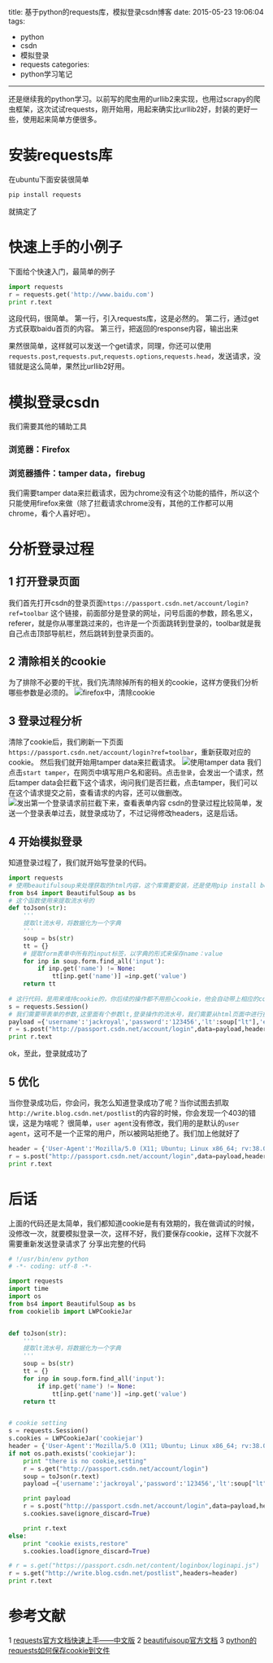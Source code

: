 title: 基于python的requests库，模拟登录csdn博客
date: 2015-05-23 19:06:04
tags:
- python
- csdn
- 模拟登录
- requests
categories:
- python学习笔记
---
还是继续我的python学习。以前写的爬虫用的urllib2来实现，也用过scrapy的爬虫框架，这次试试requests，刚开始用，用起来确实比urllib2好，封装的更好一些，使用起来简单方便很多。
<!-- more -->
# 安装requests库
在ubuntu下面安装很简单
```bash
pip install requests
```
就搞定了

# 快速上手的小例子
下面给个快速入门，最简单的例子
```python
import requests
r = requests.get('http://www.baidu.com')
print r.text
```
这段代码，很简单。
第一行，引入requests库，这是必然的。
第二行，通过get方式获取baidu首页的内容。
第三行，把返回的response内容，输出出来

果然很简单，这样就可以发送一个get请求，同理，你还可以使用
`requests.post`,`requests.put`,`requests.options`,`requests.head`，发送请求，没错就是这么简单，果然比urllib2好用。
# 模拟登录csdn
我们需要其他的辅助工具
### 浏览器：Firefox
### 浏览器插件：tamper data，firebug
我们需要tamper data来拦截请求，因为chrome没有这个功能的插件，所以这个只能使用firefox来做（除了拦截请求chrome没有，其他的工作都可以用chrome，看个人喜好吧）。

# 分析登录过程
## 1 打开登录页面
我们首先打开csdn的登录页面`https://passport.csdn.net/account/login?ref=toolbar`
这个链接，前面部分是登录的网址，问号后面的参数，顾名思义，referer，就是你从哪里跳过来的，也许是一个页面跳转到登录的，toolbar就是我自己点击顶部导航栏，然后跳转到登录页面的。
## 2 清除相关的cookie
为了排除不必要的干扰，我们先清除掉所有的相关的cookie，这样方便我们分析哪些参数是必须的。
![firefox中，清除cookie](http://ww1.sinaimg.cn/large/692869a3gw1esegc1itw2j20qu075779.jpg)
## 3 登录过程分析
清除了cookie后，我们刷新一下页面`https://passport.csdn.net/account/login?ref=toolbar`，重新获取对应的cookie。
然后我们就开始用tamper data来拦截请求。
![使用tamper data](http://ww2.sinaimg.cn/large/692869a3gw1esegfztiz7j20s40ftdjw.jpg)
我们点击`start tamper`，在网页中填写用户名和密码。点击`登录`，会发出一个请求，然后tamper data会拦截下这个请求，询问我们是否拦截，点击tamper，我们可以在这个请求提交之前，查看请求的内容，还可以做删改。
![发出第一个登录请求前拦截下来，查看表单内容](http://ww1.sinaimg.cn/large/692869a3gw1esegkslypyj20y20gntdt.jpg)
csdn的登录过程比较简单，发送一个登录表单过去，就登录成功了，不过记得修改headers，这是后话。
## 4 开始模拟登录
知道登录过程了，我们就开始写登录的代码。
```python
import requests
# 使用beautifulsoup来处理获取的html内容，这个库需要安装，还是使用pip install beautifulsoup4来安装
from bs4 import BeautifulSoup as bs
# 这个函数使用来提取流水号的
def toJson(str):
    '''
    提取lt流水号，将数据化为一个字典
    '''
    soup = bs(str)
    tt = {}
    # 提取form表单中所有的input标签，以字典的形式来保存name：value
    for inp in soup.form.find_all('input'):
        if inp.get('name') != None:
            tt[inp.get('name')] =inp.get('value')
    return tt
    
# 这行代码，是用来维持cookie的，你后续的操作都不用担心cookie，他会自动带上相应的cookie
s = requests.Session()
# 我们需要带表单的参数,这里面有个参数lt,登录操作的流水号，我们需要从html页面中进行提取
payload ={'username':'jackroyal','password':'123456','lt':soup["lt"],'execution':'e1s1','_eventId':'submit'}
r = s.post("http://passport.csdn.net/account/login",data=payload,headers=header)
print r.text
```
ok，至此，登录就成功了
## 5 优化
当你登录成功后，你会问，我怎么知道登录成功了呢？当你试图去抓取`http://write.blog.csdn.net/postlist`的内容的时候，你会发现一个403的错误，这是为啥呢？
很简单，`user agent`没有修改，我们用的是默认的`user agent`，这可不是一个正常的用户，所以被网站拒绝了。我们加上他就好了
```python
header = {'User-Agent':'Mozilla/5.0 (X11; Ubuntu; Linux x86_64; rv:38.0) Gecko/20100101 Firefox/38.0'}
r = s.post("http://passport.csdn.net/account/login",data=payload,headers=header)
print r.text
```
# 后话
上面的代码还是太简单，我们都知道cookie是有有效期的，我在做调试的时候，没修改一次，就要模拟登录一次，这样不好，我们要保存cookie，这样下次就不需要重新发送登录请求了
分享出完整的代码
```python
# !/usr/bin/env python
# -*- coding: utf-8 -*-

import requests
import time
import os
from bs4 import BeautifulSoup as bs
from cookielib import LWPCookieJar


def toJson(str):
    '''
    提取lt流水号，将数据化为一个字典
    '''
    soup = bs(str)
    tt = {}
    for inp in soup.form.find_all('input'):
        if inp.get('name') != None:
            tt[inp.get('name')] =inp.get('value')
    return tt


# cookie setting
s = requests.Session()
s.cookies = LWPCookieJar('cookiejar')
header = {'User-Agent':'Mozilla/5.0 (X11; Ubuntu; Linux x86_64; rv:38.0) Gecko/20100101 Firefox/38.0'}
if not os.path.exists('cookiejar'):
    print "there is no cookie,setting"
    r = s.get("http://passport.csdn.net/account/login")
    soup = toJson(r.text)
    payload ={'username':'jackroyal','password':'123456','lt':soup["lt"],'execution':'e1s1','_eventId':'submit'}

    print payload
    r = s.post("http://passport.csdn.net/account/login",data=payload,headers=header)
    s.cookies.save(ignore_discard=True)

    print r.text
else:
    print "cookie exists,restore"
    s.cookies.load(ignore_discard=True)

# r = s.get("https://passport.csdn.net/content/loginbox/loginapi.js")
r = s.get("http://write.blog.csdn.net/postlist",headers=header)
print r.text
```




# 参考文献
1 [requests官方文档快速上手——中文版](http://requests-docs-cn.readthedocs.org/zh_CN/latest/user/quickstart.html)
2 [beautifuisoup官方文档](http://www.crummy.com/software/BeautifulSoup/bs4/doc/index.zh.html)
3 [python的requests如何保存cookie到文件](http://stackoverflow.com/questions/13030095/how-to-save-requests-python-cookies-to-a-file)







